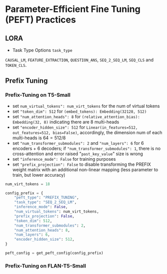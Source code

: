# Parameter-Efficient Fine Tuning (PEFT) Practices


## LORA

* Task Type Options `task_type`

`CAUSAL_LM`, `FEATURE_EXTRACTION`, `QUESTION_ANS`, `SEQ_2_SEQ_LM`, `SEQ_CLS` and `TOKEN_CLS`.

## Prefix Tuning

### Prefix-Tuning on T5-Small

* set `num_virtual_tokens": num_virt_tokens` for the num of virtual tokens
* set `"token_dim": 512` for `(embed_tokens): Embedding(32128, 512)`
* set `"num_attention_heads": 8` for `(relative_attention_bias): Embedding(32, 8)` indicating there are $8$ multi-heads
* set `"encoder_hidden_size": 512` for `Linear(in_features=512, out_features=512, bias=False)`, accordingly, the dimension num of each multi-heads is $64=512/8$
* set `"num_transformer_submodules": 2` and `"num_layers": 6` for 6 encoders + 6 decoders; if `"num_transformer_submodules": 1`, there is no cross-attention and error raised "`past_key_value`" size is wrong
* set `"inference_mode": False` for training purposes
* set `"prefix_projection": False` to disable transforming the $\text{PREFIX}$ weight matrix with an additional non-linear mapping (less parameter to train, but lower accuracy)

```python
num_virt_tokens = 18

config_prefix = {
    "peft_type": "PREFIX_TUNING",
    "task_type": "SEQ_2_SEQ_LM",
    "inference_mode": False,
    "num_virtual_tokens": num_virt_tokens,
    "prefix_projection": False,
    "token_dim": 512,
    "num_transformer_submodules": 2,
    "num_attention_heads": 8,
    "num_layers": 6,
    "encoder_hidden_size": 512,
}

peft_config = get_peft_config(config_prefix)
```

### Prefix-Tuning on FLAN-T5-Small

